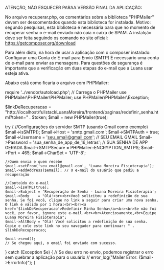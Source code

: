 ATENÇÃO, NÃO ESQUECER PARAA VERSÃO FINAL DA APLICAÇÃO:

No arquivo recuperar.php, os comentários sobre a biblioteca "PHPMailer" devem ser descomentados quando esta biblioteca for instalada. Motivo: segundo pesquisas, esta biblioteca é necessária para que no momento de recuperar senha o e-mail enviado não caia n caixa de SPAM. A instalção deve ser feita seguindo os comando no site oficial: https://getcomposer.org/download 

Para além disto, na hora de usar a aplicação com o composer instalado:  Configurar uma Conta de E-mail para Envio (SMTP)
É necessário uma  conta de e-mail para enviar as mensagens. Para questões de segurança é importante que a verificação em duas etapas do e-mail que a Luana usar esteja ativa.

Abaixo está como ficaria o arquivo com PHPMailer:

require '../vendor/autoload.php'; // Carrega o PHPMailer
use PHPMailer\PHPMailer\PHPMailer;
use PHPMailer\PHPMailer\Exception;

$linkDeRecuperacao = "http://localhost/fullstackLuanaMoreira/frontend/paginas/redefinir_senha.html?token=" . $token;
$mail = new PHPMailer(true);

try {
    //Configurações do servidor SMTP (usando Gmail como exemplo)
    $mail->isSMTP();
    $mail->Host       = 'smtp.gmail.com';
    $mail->SMTPAuth   = true;
    $mail->Username   = 'seu_email@gmail.com'; // SEU EMAIL GMAIL
    $mail->Password   = 'sua_senha_de_app_de_16_letras'; // SUA SENHA DE APP GERADA
    $mail->SMTPSecure = PHPMailer::ENCRYPTION_SMTPS;
    $mail->Port       = 465;
    $mail->CharSet    = 'UTF-8';

    //Quem envia e quem recebe
    $mail->setFrom('seu_email@gmail.com', 'Luana Moreira Fisioterapia');
    $mail->addAddress($email); // O e-mail do usuário que pediu a recuperação

    //Conteúdo do e-mail
    $mail->isHTML(true);
    $mail->Subject = 'Recuperação de Senha - Luana Moreira Fisioterapia';
    $mail->Body    = "Olá!<br><br>Você solicitou a redefinição de sua senha. Se foi você, clique no link a seguir para criar uma nova senha. O link é válido por 1 hora:<br><br><a href='$linkDeRecuperacao'>Redefinir Minha Senha</a><br><br>Se não foi você, por favor, ignore este e-mail.<br><br>Atenciosamente,<br>Equipe Luana Moreira Fisioterapia";
    $mail->AltBody = "Olá! Você solicitou a redefinição de sua senha. Copie e cole este link no seu navegador para continuar: " . $linkDeRecuperacao;

    $mail->send();
    // Se chegou aqui, o email foi enviado com sucesso.

} catch (Exception $e) {
    // Se deu erro no envio, podemos registrar o erro sem quebrar a aplicação para o usuário
    // error_log("Mailer Error: {$mail->ErrorInfo}");
}